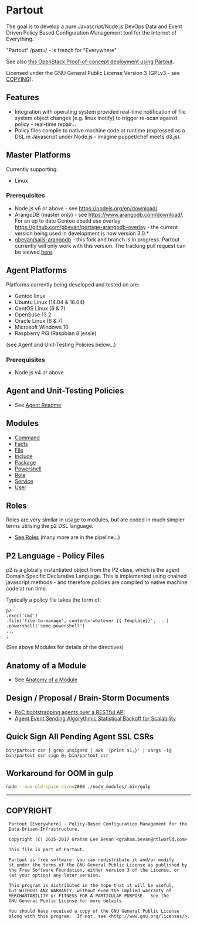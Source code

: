 Partout
=======

The goal is to develop a pure Javascript/Node.js DevOps Data and Event Driven Policy Based Configuration Management tool for the Internet of Everything.

"Partout" /paʀtu/ - is french for "Everywhere"

See also [this OpenStack Proof-of-concept deployment using Partout](https://github.com/gbevan/partout_openstack_poc).

Licensed under the GNU General Public License Version 3 (GPLv3 - see [COPYING](./COPYING)).

Features
--------

* Integration with operating system provided real-time notification of file system object changes (e.g. linux inotify) to trigger re-scan against policy - real-time repair...
* Policy files compile to native machine code at runtime (expressed as a DSL in Javascript under Node.js - imagine puppet/chef meets d3.js).

Master Platforms
----------------

Currently supporting:
* Linux

### Prerequisites
* Node.js v6 or above - see https://nodejs.org/en/download/
* ArangoDB (master only) - see https://www.arangodb.com/download/. For an up to date Gentoo ebuild use overlay https://github.com/gbevan/portage-arangodb-overlay - the current version being used in development is now version 3.0.*
* [gbevan/sails-arangodb](https://github.com/gbevan/sails-arangodb/tree/D20170129_fix_nongraph_joins) - this fork and branch is in progress.  Partout currently will only work with this version.  The tracking pull request can be viewed [here](https://github.com/gabriel-letarte/sails-arangodb/pull/22).

Agent Platforms
---------------

Platforms currently being developed and tested on are:

* Gentoo linux
* Ubuntu Linux (14.04 & 16.04)
* CentOS Linux (6 & 7)
* OpenSuse 13.2
* Oracle Linux (6 & 7)
* Microsoft Windows 10
* Raspberry Pi3 (Raspbian 8 jessie)

(see Agent and Unit-Testing Policies below...)

### Prerequisites
* Node.js v4 or above

Agent and Unit-Testing Policies
-------------------------------

* See [Agent Readme](./agent/README.md)

Modules
-------

* [Command](./agent/lib/modules/command/README.md)
* [Facts](./agent/lib/modules/facts/README.md)
* [File](./agent/lib/modules/file/README.md)
* [Include](./agent/lib/modules/include/README.md)
* [Package](./agent/lib/modules/package/README.md)
* [Powershell](./agent/lib/modules/powershell/README.md)
* [Role](./agent/lib/modules/role/README.md)
* [Service](./agent/lib/modules/service/README.md)
* [User](./agent/lib/modules/user/README.md)

Roles
-----

Roles are very similar in usage to modules, but are coded in much simpler terms utilising the p2 DSL language.

* [See Roles](./agent/lib/roles) (many more are in the pipeline...)

P2 Language - Policy Files
--------------------------

p2 is a globally instantiated object from the P2 class, which is the agent Domain Specific Declarative Language.
This is implemented using chained javascript methods - and therefore policies are compiled to native machine code
at run time.

Typically a policy file takes the form of:

    p2
    .exec('cmd')
    .file('file-to-manage', content='whatever {{ Template}}', ...)
    .powershell('some powershell')
    ...
    ;

(See above Modules for details of the directives)

Anatomy of a Module
-------------------
* See [Anatomy of a Module](./docs/Anatomy_of_a_module.md)

Design / Proposal / Brain-Storm Documents
-----------------------------------------

* [PoC bootstrapping agents over a RESTful API](./agent/docs/shell_rest_notes.md)
* [Agent Event Sending Algorythmic Statistical Backoff for Scalability](./docs/Event_Sending_Statistical_Backoff.md)

Quick Sign All Pending Agent SSL CSRs
-------------------------------------

    bin/partout csr | grep unsigned | awk '{print $1;}' | xargs -i@ bin/partout csr sign @; bin/partout csr

Workaround for OOM in gulp
--------------------------
```bash
node --max-old-space-size=2000 ./node_modules/.bin/gulp
```

----

COPYRIGHT
---------
   ```
    Partout [Everywhere] - Policy-Based Configuration Management for the
    Data-Driven-Infrastructure.

    Copyright (C) 2015-2017 Graham Lee Bevan <graham.bevan@ntlworld.com>

    This file is part of Partout.

    Partout is free software: you can redistribute it and/or modify
    it under the terms of the GNU General Public License as published by
    the Free Software Foundation, either version 3 of the License, or
    (at your option) any later version.

    This program is distributed in the hope that it will be useful,
    but WITHOUT ANY WARRANTY; without even the implied warranty of
    MERCHANTABILITY or FITNESS FOR A PARTICULAR PURPOSE.  See the
    GNU General Public License for more details.

    You should have received a copy of the GNU General Public License
    along with this program.  If not, see <http://www.gnu.org/licenses/>.
```
